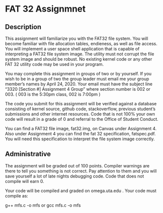 # FAT 32 Assignmnet

## Description

This assignment will familiarize you with the FAT32 file system.  You will become familiar with file allocation tables, endieness, as well as file access.  You will implement a user space shell application that is capable of interpreting a FAT32 file system image. The utility must not corrupt the file system image and should be robust.  No existing kernel code or any other FAT 32 utility code  may be used in your program. 

You may complete this assignment in groups of two or by yourself.  If you wish to be in a group of two the group leader must email me your group member’s names by April 24, 2020.   Your email must have the subject line “3320 [Section #] Assignment 4 Group” where section number is 002 or 003. ( 003 is the 5:30pm class, 002 is 7:00pm ) 

The code you submit for this assignment will be verified against a database consisting of kernel source, github code, stackoverflow, previous student’s submissions and other internet resources.  Code that is not 100% your own code will result in a grade of 0 and referral to the Office of Student Conduct. 

You can find a FAT32 file image, fat32.img, on Canvas under Assignment 4.  Also under Assignment 4 you can find the fat 32 specification, fatspec.pdf.  You will need this specification to interpret the file system image correctly.

## Administrative

The assignment will be graded out of 100 points. Compiler warnings are there to tell you something is not correct.  Pay attention to them and you will save yourself a lot of late nights debugging code.  Code that does not compile will earn 0.   

Your code will be compiled and graded on omega.uta.edu .  Your code must compile as: 

g++ mfs.c -o mfs or gcc mfs.c -o mfs